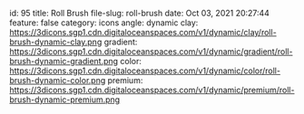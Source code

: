 id: 95
title: Roll Brush 
file-slug: roll-brush
date: Oct 03, 2021 20:27:44
feature: false
category: icons
angle: dynamic
clay: https://3dicons.sgp1.cdn.digitaloceanspaces.com/v1/dynamic/clay/roll-brush-dynamic-clay.png
gradient: https://3dicons.sgp1.cdn.digitaloceanspaces.com/v1/dynamic/gradient/roll-brush-dynamic-gradient.png
color: https://3dicons.sgp1.cdn.digitaloceanspaces.com/v1/dynamic/color/roll-brush-dynamic-color.png
premium: https://3dicons.sgp1.cdn.digitaloceanspaces.com/v1/dynamic/premium/roll-brush-dynamic-premium.png
